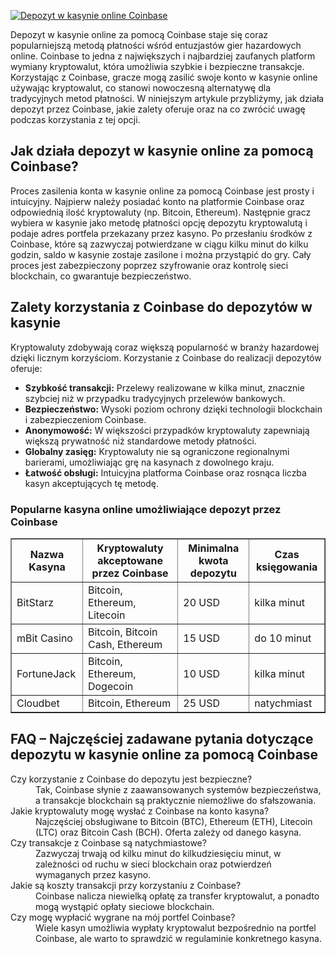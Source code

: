 [![Depozyt w kasynie online Coinbase](https://123-caf.pages.dev/gitsignup.png)](https://vrmoo.ru/Bt82HjjY)

<div>     <p>Depozyt w kasynie online za pomocą Coinbase staje się coraz popularniejszą metodą płatności wśród entuzjastów gier hazardowych online. Coinbase to jedna z największych i najbardziej zaufanych platform wymiany kryptowalut, która umożliwia szybkie i bezpieczne transakcje. Korzystając z Coinbase, gracze mogą zasilić swoje konto w kasynie online używając kryptowalut, co stanowi nowoczesną alternatywę dla tradycyjnych metod płatności. W niniejszym artykule przybliżymy, jak działa depozyt przez Coinbase, jakie zalety oferuje oraz na co zwrócić uwagę podczas korzystania z tej opcji.</p>        <h2>Jak działa depozyt w kasynie online za pomocą Coinbase?</h2>     <p>Proces zasilenia konta w kasynie online za pomocą Coinbase jest prosty i intuicyjny. Najpierw należy posiadać konto na platformie Coinbase oraz odpowiednią ilość kryptowaluty (np. Bitcoin, Ethereum). Następnie gracz wybiera w kasynie jako metodę płatności opcję depozytu kryptowalutą i podaje adres portfela przekazany przez kasyno. Po przesłaniu środków z Coinbase, które są zazwyczaj potwierdzane w ciągu kilku minut do kilku godzin, saldo w kasynie zostaje zasilone i można przystąpić do gry. Cały proces jest zabezpieczony poprzez szyfrowanie oraz kontrolę sieci blockchain, co gwarantuje bezpieczeństwo.</p>        <h2>Zalety korzystania z Coinbase do depozytów w kasynie</h2>     <p>Kryptowaluty zdobywają coraz większą popularność w branży hazardowej dzięki licznym korzyściom. Korzystanie z Coinbase do realizacji depozytów oferuje: </p>     <ul>       <li><strong>Szybkość transakcji:</strong> Przelewy realizowane w kilka minut, znacznie szybciej niż w przypadku tradycyjnych przelewów bankowych.</li>       <li><strong>Bezpieczeństwo:</strong> Wysoki poziom ochrony dzięki technologii blockchain i zabezpieczeniom Coinbase.</li>       <li><strong>Anonymowość:</strong> W większości przypadków kryptowaluty zapewniają większą prywatność niż standardowe metody płatności.</li>       <li><strong>Globalny zasięg:</strong> Kryptowaluty nie są ograniczone regionalnymi barierami, umożliwiając grę na kasynach z dowolnego kraju.</li>       <li><strong>Łatwość obsługi:</strong> Intuicyjna platforma Coinbase oraz rosnąca liczba kasyn akceptujących tę metodę.</li>     </ul>        <h3>Popularne kasyna online umożliwiające depozyt przez Coinbase</h3>     <table border="1" cellpadding="5" cellspacing="0">       <thead>         <tr>           <th>Nazwa Kasyna</th>           <th>Kryptowaluty akceptowane przez Coinbase</th>           <th>Minimalna kwota depozytu</th>           <th>Czas księgowania</th>         </tr>       </thead>       <tbody>         <tr>           <td>BitStarz</td>           <td>Bitcoin, Ethereum, Litecoin</td>           <td>20 USD</td>           <td>kilka minut</td>         </tr>         <tr>           <td>mBit Casino</td>           <td>Bitcoin, Bitcoin Cash, Ethereum</td>           <td>15 USD</td>           <td>do 10 minut</td>         </tr>         <tr>           <td>FortuneJack</td>           <td>Bitcoin, Ethereum, Dogecoin</td>           <td>10 USD</td>           <td>kilka minut</td>         </tr>         <tr>           <td>Cloudbet</td>           <td>Bitcoin, Ethereum</td>           <td>25 USD</td>           <td>natychmiast</td>         </tr>       </tbody>     </table>        <h2>FAQ – Najczęściej zadawane pytania dotyczące depozytu w kasynie online za pomocą Coinbase</h2>     <dl>       <dt>Czy korzystanie z Coinbase do depozytu jest bezpieczne?</dt>       <dd>Tak, Coinbase słynie z zaawansowanych systemów bezpieczeństwa, a transakcje blockchain są praktycznie niemożliwe do sfałszowania.</dd>          <dt>Jakie kryptowaluty mogę wysłać z Coinbase na konto kasyna?</dt>       <dd>Najczęściej obsługiwane to Bitcoin (BTC), Ethereum (ETH), Litecoin (LTC) oraz Bitcoin Cash (BCH). Oferta zależy od danego kasyna.</dd>          <dt>Czy transakcje z Coinbase są natychmiastowe?</dt>       <dd>Zazwyczaj trwają od kilku minut do kilkudziesięciu minut, w zależności od ruchu w sieci blockchain oraz potwierdzeń wymaganych przez kasyno.</dd>          <dt>Jakie są koszty transakcji przy korzystaniu z Coinbase?</dt>       <dd>Coinbase nalicza niewielką opłatę za transfer kryptowalut, a ponadto mogą wystąpić opłaty sieciowe blockchain.</dd>          <dt>Czy mogę wypłacić wygrane na mój portfel Coinbase?</dt>       <dd>Wiele kasyn umożliwia wypłaty kryptowalut bezpośrednio na portfel Coinbase, ale warto to sprawdzić w regulaminie konkretnego kasyna.</dd>     </dl>   </div>